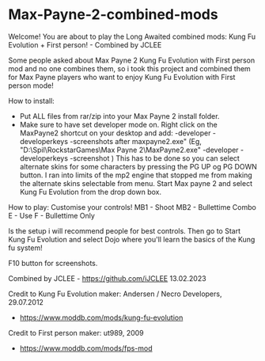 # Max-Payne-2-combined-mods

Welcome!
You are about to play the Long Awaited combined mods:
Kung Fu Evolution + First person! - Combined by JCLEE

Some people asked about Max Payne 2 Kung Fu Evolution with First person mod and no one combines them, so i took this project and combined them for Max Payne players who want to enjoy Kung Fu Evolution with First person mode!

How to install:
- Put ALL files from rar/zip into your Max Payne 2 install folder.
- Make sure to have set developer mode on. 
Right click on the MaxPayne2 shortcut on your desktop and add: -developer -developerkeys -screenshots after maxpayne2.exe"
(Eg, "D:\Spil\RockstarGames\Max Payne 2\MaxPayne2.exe" -developer -developerkeys -screenshot )
This has to be done so you can select alternate skins for some characters by pressing the PG UP og PG DOWN button.
I ran into limits of the mp2 engine that stopped me from making the alternate skins selectable from menu.
Start Max payne 2 and select Kung Fu Evolution from the drop down box.

How to play:
Customise your controls!
MB1 - Shoot
MB2 - Bullettime Combo
E   - Use
F   - Bullettime Only

Is the setup i will recommend people for best controls.
Then go to Start Kung Fu Evolution and select Dojo where you'll learn the basics of the Kung fu system!

F10 button for screenshots.


Combined by JCLEE - https://github.com/iJCLEE 
13.02.2023

Credit to Kung Fu Evolution maker: 
Andersen /  Necro Developers,
29.07.2012
- https://www.moddb.com/mods/kung-fu-evolution

Credit to First person maker:
ut989,
2009
- https://www.moddb.com/mods/fps-mod

